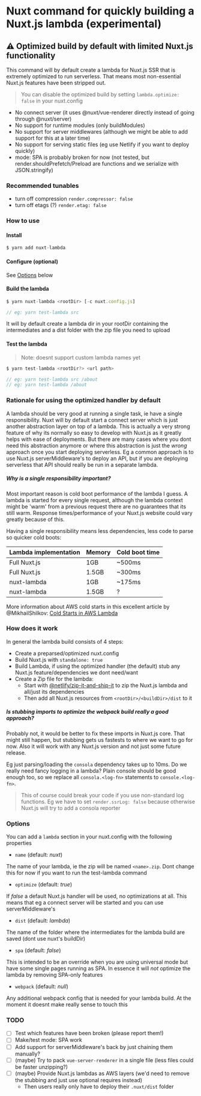 # Nuxt command for quickly building a Nuxt.js lambda (experimental)

## :warning: Optimized build by default with limited Nuxt.js functionality

This command will by default create a lambda for Nuxt.js SSR that is extremely optimized to run serverless. That means most non-essential Nuxt.js features have been stripped out.

> You can disable the optimized build by setting `lambda.optimize: false` in your nuxt.config

- No connect server (it uses @nuxt/vue-renderer directly instead of going through @nuxt/server)
- No support for runtime modules (only buildModules)
- No support for server middlewares (although we might be able to add support for this at a later time)
- No support for serving static files (eg use Netlify if you want to deploy quickly)
- mode: SPA is probably broken for now (not tested, but render.shouldPrefetch/Preload are functions and we serialize with JSON.stringify)

### Recommended tunables

- turn off compression `render.compressor: false`
- turn off etags (?) `render.etag: false`

### How to use

#### Install
```js
$ yarn add nuxt-lambda
```

#### Configure (optional)

See [Options](#Options) below

#### Build the lambda
```js
$ yarn nuxt-lambda <rootDir> [-c nuxt.config.js]

// eg: yarn test-lambda src
```

It will by default create a lambda dir in your rootDir containing the intermediates and a dist folder with the zip file you need to upload

#### Test the lambda

> Note: doesnt support custom lambda names yet

```js
$ yarn test-lambda <rootDir?> <url path>

// eg: yarn test-lambda src /about
// eg: yarn test-lambda /about
```

### Rationale for using the optimized handler by default

A lambda should be very good at running a single task, ie have a single responsibility. Nuxt will by default start a connect server which is just another abstraction layer on top of a lambda. This is actually a very strong feature of why its normally so easy to develop with Nuxt.js as it greatly helps with ease of deployments. But there are many cases where you dont need this abstraction anymore or where this abstraction is just the _wrong_ approach once you start deploying serverless. Eg a common approach is to use Nuxt.js serverMiddleware's to deploy an API, but if you are deploying serverless that API should really be run in a separate lambda.

##### Why is a single responsibility important?

Most important reason is cold boot performance of the lambda I guess. A lambda is started for every single request, although the lambda context might be 'warm' from a previous request there are no guarantees that its still warm. Response times/performance of your Nuxt.js website could vary greatly because of this.

Having a single responsibility means less dependencies, less code to parse so quicker cold boots:

|Lambda implementation|Memory|Cold boot time|
|---|---|---|
|Full Nuxt.js|1GB|~500ms|
|Full Nuxt.js|1.5GB|~300ms|
|nuxt-lambda|1GB|~175ms|
|nuxt-lambda|1.5GB|?|

More information about AWS cold starts in this excellent article by @MikhailShilkov: [Cold Starts in AWS Lambda](https://mikhail.io/serverless/coldstarts/aws/)

### How does it work

In general the lambda build consists of 4 steps:

- Create a preparsed/optimized nuxt.config
- Build Nuxt.js with `standalone: true`
- Build Lambda, if using the optimized handler (the default) stub any Nuxt.js feature/dependencies we dont need/want
- Create a Zip file for the lambda:
  - Start with [@netlify/zip-it-and-ship-it](https://github.com/netlify/zip-it-and-ship-it) to zip the Nuxt.js lambda and all/just its dependencies
  - Then add all Nuxt.js resources from `<rootDir>/<buildDir>/dist` to it

##### Is stubbing imports to optimize the webpack build really a good approach?

Probably not, it would be better to fix these imports in Nuxt.js core. That might still happen, but stubbing gets us fastests to where we want to go for now. Also it will work with any Nuxt.js version and not just some future release.

Eg just parsing/loading the `consola` dependency takes up to 10ms. Do we really need fancy logging in a lambda? Plain console should be good enough too, so we replace all `consola.<log-fn>` statements to `console.<log-fn>`.

> This of course could break your code if you use non-standard log functions. Eg we have to set `render.ssrLog: false` because otherwise Nuxt.js will try to add a consola reporter

### Options

You can add a `lambda` section in your nuxt.config with the following properties

- `name` (default: _nuxt_)

The name of your lambda, ie the zip will be named `<name>.zip`. Dont change this for now if you want to run the test-lambda command

- `optimize` (default: _true_)

If _false_ a default Nuxt.js handler will be used, no optimizations at all. This means that eg a connect server will be started and you can use serverMiddleware's

- `dist` (default: _lambda_)

The name of the folder where the intermediates for the lambda build are saved (dont use nuxt's buildDir)

- `spa` (default: _false_)

This is intended to be an override when you are using universal mode but have some single pages running as SPA. In essence it will _not_ optimize the lambda by removing SPA-only features

- `webpack` (default: _null_)

Any additional webpack config that is needed for your lambda build. At the moment it doesnt make really sense to touch this

### TODO

- [ ] Test which features have been broken (please report them!)
- [ ] Make/test mode: SPA work
- [ ] Add support for serverMiddleware's back by just chaining them manually?
- [ ] (maybe) Try to pack `vue-server-renderer` in a single file (less files could be faster unzipping?)
- [ ] (maybe) Provide Nuxt.js lambdas as AWS layers (we'd need to remove the stubbing and just use optional requires instead)
   - Then users really only have to deploy their `.nuxt/dist` folder

